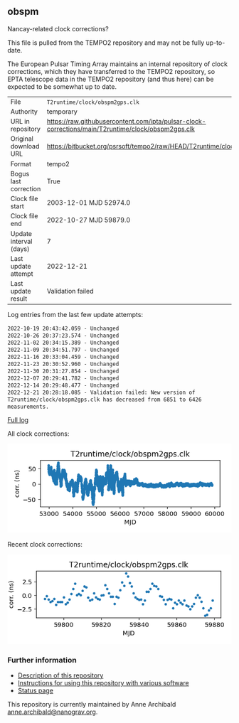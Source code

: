 
## obspm

Nancay-related clock corrections?

This file is pulled from the TEMPO2 repository and may not be fully
up-to-date.

The European Pulsar Timing Array maintains an internal repository
of clock corrections, which they have transferred to the TEMPO2
repository, so  EPTA telescope data in the TEMPO2 repository (and
thus here) can be expected to be somewhat up to date.

|     |     |
|:--- |:--- |
| File | `T2runtime/clock/obspm2gps.clk` |
| Authority | temporary |
| URL in repository | <https://raw.githubusercontent.com/ipta/pulsar-clock-corrections/main/T2runtime/clock/obspm2gps.clk> |
| Original download URL | <https://bitbucket.org/psrsoft/tempo2/raw/HEAD/T2runtime/clock/obspm2gps.clk> |
| Format | tempo2 |
| Bogus last correction | True |
| Clock file start | 2003-12-01 MJD 52974.0 |
| Clock file end | 2022-10-27 MJD 59879.0 |
| Update interval (days) | 7 |
| Last update attempt | 2022-12-21 |
| Last update result | Validation failed |

Log entries from the last few update attempts:
```
2022-10-19 20:43:42.059 - Unchanged
2022-10-26 20:37:23.574 - Unchanged
2022-11-02 20:34:15.389 - Unchanged
2022-11-09 20:34:51.797 - Unchanged
2022-11-16 20:33:04.459 - Unchanged
2022-11-23 20:30:52.960 - Unchanged
2022-11-30 20:31:27.854 - Unchanged
2022-12-07 20:29:41.782 - Unchanged
2022-12-14 20:29:48.477 - Unchanged
2022-12-21 20:28:18.085 - Validation failed: New version of T2runtime/clock/obspm2gps.clk has decreased from 6851 to 6426 measurements.
```
[Full log](https://raw.githubusercontent.com/ipta/pulsar-clock-corrections/main/log/T2runtime/clock/obspm2gps.clk.log)


All clock corrections:

![plot of all clock corrections](obspm2gps.clk.png "All corrections")

Recent clock corrections:

![plot of recent clock corrections](obspm2gps.clk.short.png "Recent corrections")


### Further information

- [Description of this repository](index.html)
- [Instructions for using this repository with various software](instructions.html)
- [Status page](status.html)



This repository is currently maintained by Anne Archibald <anne.archibald@nanograv.org>.

